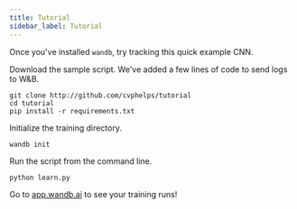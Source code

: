 ```yaml
---
title: Tutorial
sidebar_label: Tutorial
---
```


Once you've installed `wandb`, try tracking this quick example CNN.

Download the sample script. We've added a few lines of code to send logs to W&B.
```shell
git clone http://github.com/cvphelps/tutorial
cd tutorial
pip install -r requirements.txt
```
Initialize the training directory.
```shell
wandb init
```
Run the script from the command line.
```shell
python learn.py
```

Go to [app.wandb.ai](https://app.wandb.ai) to see your training runs!